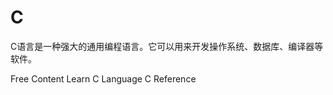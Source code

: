# C

C语言是一种强大的通用编程语言。它可以用来开发操作系统、数据库、编译器等软件。

<ResourceGroupTitle>Free Content</ResourceGroupTitle>
<BadgeLink badgeText='Read' colorScheme="yellow" href='https://www.programiz.com/c-programming'>Learn C Language</BadgeLink>
<BadgeLink badgeText='Read' colorScheme="yellow" href='https://docs.microsoft.com/en-us/cpp/c-language/c-language-reference?view=msvc-170'>C Reference</BadgeLink>
